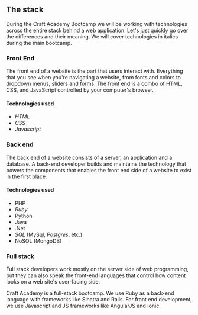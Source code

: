 ## The stack
During the Craft Academy Bootcamp we will be working with technologies across the entire stack behind a web application. Let's just quickly go over the differences and their meaning. We will cover technologies in italics during the main bootcamp.

### Front End
The front end of a website is the part that users interact with. Everything that you see when you're navigating a website, from fonts and colors to dropdown menus, sliders and forms. The front end is a combo of HTML, CSS, and JavaScript controlled by your computer's browser.

#### Technologies used
* _HTML_
* _CSS_
* _Javascript_

### Back end
The back end of a website consists of a server, an application and a database. A back-end developer builds and maintains the technology that powers the components that enables the front end side of a website to exist in the first place.

#### Technologies used
* PHP
* _Ruby_
* Python
* Java
* .Net
* _SQL_ (MySql, _Postgres_, etc.)
* NoSQL (MongoDB)

### Full stack
Full stack developers work mostly on the server side of web programming, but they can also speak the front-end languages that control how content looks on a web site's user-facing side. 

Craft Academy is a full-stack bootcamp. We use Ruby as a back-end language with frameworks like Sinatra and Rails. For front end development, we use Javascript and JS frameworks like AngularJS and Ionic.






 


